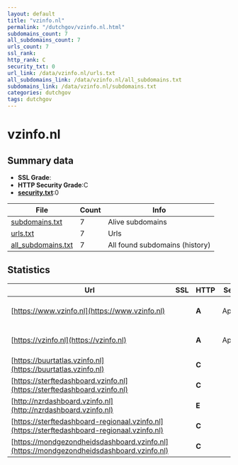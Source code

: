 ```yaml
---
layout: default
title: "vzinfo.nl"
permalink: "/dutchgov/vzinfo.nl.html"
subdomains_count: 7
all_subdomains_count: 7
urls_count: 7
ssl_rank: 
http_rank: C
security_txt: 0
url_link: /data/vzinfo.nl/urls.txt
all_subdomains_link: /data/vzinfo.nl/all_subdomains.txt
subdomains_link: /data/vzinfo.nl/subdomains.txt
categories: dutchgov
tags: dutchgov
---
```



# vzinfo.nl
## Summary data


 - **SSL Grade**:
 - **HTTP Security Grade**:C
 - **[security.txt](https://www.digitaleoverheid.nl/nieuws/standaard-security-txt-nu-verplicht-voor-overheid/)**:0


| File       | Count | Info |
|------------|-------|------|
|[subdomains.txt](/DutchGovScope/data/vzinfo.nl/subdomains.txt)|7|Alive subdomains|
|[urls.txt](/DutchGovScope/data/vzinfo.nl/urls.txt)|7|Urls|
|[all_subdomains.txt](/DutchGovScope/data/vzinfo.nl/all_subdomains.txt)|7|All found subdomains (history)|


## Statistics


| Url | SSL | HTTP | Server | Cookie | HSTS | CORS | CTO | CSP | XFO | XXP | RP |FP| Tech |Title |
|--------|-------|-------|------|------|------|------|------|------|------|------|------|------|------|------|
|[https://www.vzinfo.nl](https://www.vzinfo.nl)| | **A**|Apache| |:white_check_mark: | | | | :white_check_mark: | :white_check_mark: | :white_check_mark: | |Apache HTTP Server Drupal HSTS PHP|VZinfo | Volksge...|
|[https://vzinfo.nl](https://vzinfo.nl)| | **A**|Apache| |:white_check_mark: | | | | :white_check_mark: | :white_check_mark: | :white_check_mark: | |Apache HTTP Server HSTS|301 Moved Perman...|
|[https://buurtatlas.vzinfo.nl](https://buurtatlas.vzinfo.nl)| | **C**||:white_check_mark: |:white_check_mark: | | | | | | :white_check_mark: | |Bootstrap:4.6.0 HSTS React|Home | Buurtatla...|
|[https://sterftedashboard.vzinfo.nl](https://sterftedashboard.vzinfo.nl)| | **C**||:white_check_mark: |:white_check_mark: | | | | | | :white_check_mark: | |Bootstrap:4.6.0 HSTS||
|[http://nzrdashboard.vzinfo.nl](http://nzrdashboard.vzinfo.nl)| | **E**|| | | | | | | | :white_check_mark: | |||
|[https://sterftedashboard-regionaal.vzinfo.nl](https://sterftedashboard-regionaal.vzinfo.nl)| | **C**||:white_check_mark: |:white_check_mark: | | | | | | :white_check_mark: | |Bootstrap:4.6.0 HSTS React||
|[https://mondgezondheidsdashboard.vzinfo.nl](https://mondgezondheidsdashboard.vzinfo.nl)| | **C**||:white_check_mark: |:white_check_mark: | | | | | | :white_check_mark: | |Bootstrap:5.2.2 HSTS||

